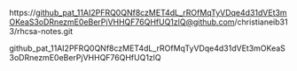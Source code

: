 https://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@github.com/christianeib313/rhcsa-notes.git

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